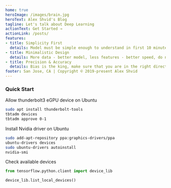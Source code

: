 ```yaml
---
home: true
heroImage: /images/brain.jpg
heroText: Alex Shvid's Blog
tagline: Let's talk about Deep Learning
actionText: Get Started →
actionLink: /posts/
features:
- title: Simplicity First
  details: Model must be simple enough to understand in first 10 minutes.
- title: Minimalistic Design
  details: More data - better model, less features - better speed, do not overfit.
- title: Precision & Accuracy
  details: Bias is the king, make sure that you are in the right direction.
footer: San Jose, CA | Copyright © 2019-present Alex Shvid
---
```


### Quick Start

Allow thunderbolt3 eGPU device on Ubuntu
``` bash
sudo apt install thunderbolt-tools
tbtadm devices
tbtadm approve 0-1
```

Install Nvidia driver on Ubuntu
``` bash
sudo add-apt-repository ppa:graphics-drivers/ppa
ubuntu-drivers devices
sudo ubuntu-drivers autoinstall
nvidia-smi
```

Check available devices

``` python
from tensorflow.python.client import device_lib

device_lib.list_local_devices()
```

